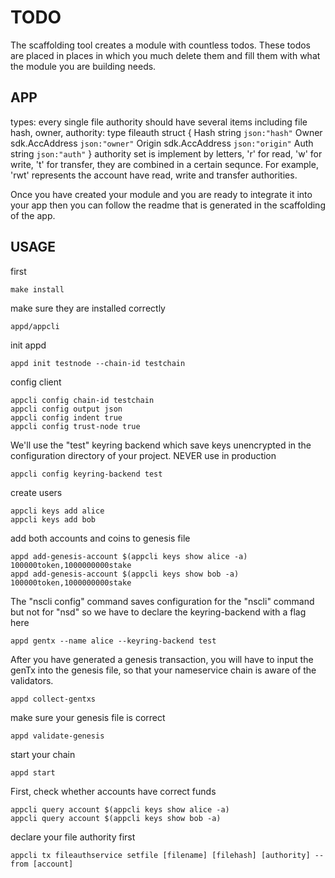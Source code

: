 # TODO

The scaffolding tool creates a module with countless todos. These todos are placed in places in which you much delete them and fill them with what the module you are building needs.

## APP
types: every single file authority should have several items including file hash, owner, authority:
type fileauth struct {
	Hash  string         `json:"hash"`
	Owner sdk.AccAddress `json:"owner"`
	Origin sdk.AccAddress `json:"origin"`
	Auth  string		 `json:"auth"`
}
authority set is implement by letters, 'r' for read, 'w' for write, 't' for transfer, they are combined in a certain sequnce. For example, 'rwt' represents the account have read, write and transfer authorities.


Once you have created your module and you are ready to integrate it into your app then you can follow the readme that is generated in the scaffolding of the app.

## USAGE
first
```
make install
```
make sure they are installed correctly
```
appd/appcli
```
init appd
```
appd init testnode --chain-id testchain
```
config client
```
appcli config chain-id testchain
appcli config output json
appcli config indent true
appcli config trust-node true
```
We'll use the "test" keyring backend which save keys unencrypted in the configuration directory of your project. NEVER use in production
```
appcli config keyring-backend test
```

create users
```
appcli keys add alice
appcli keys add bob
```
add both accounts and coins to genesis file
```
appd add-genesis-account $(appcli keys show alice -a) 100000token,1000000000stake
appd add-genesis-account $(appcli keys show bob -a) 100000token,1000000000stake
```

The "nscli config" command saves configuration for the "nscli" command but not for "nsd" so we have to declare the keyring-backend with a flag here
```
appd gentx --name alice --keyring-backend test
```
After you have generated a genesis transaction, you will have to input the genTx into the genesis file, so that your nameservice chain is aware of the validators. 
```
appd collect-gentxs
```
make sure your genesis file is correct
```
appd validate-genesis
```

start your chain
```
appd start
```

 First, check whether accounts have correct funds
 ```
appcli query account $(appcli keys show alice -a)
appcli query account $(appcli keys show bob -a)
```

declare your file authority first
```
appcli tx fileauthservice setfile [filename] [filehash] [authority] --from [account]
```
